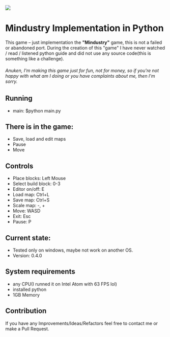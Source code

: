 ![ ](https://i.ibb.co/JBGg6Mx/splahh.png)
# Mindustry Implementation in Python
This game – just implementation the **"Mindustry"** game, this is not a failed or abandoned port.
During the creation of this "game" I have never watched / read / listened python guide and did not use any source code(this is something like a challenge).
###### Anuken, I'm making this game just for fun, not for money, so if you're not happy with what am I doing or you have complaints about me, then I'm sorry.

## Running
* main: $python main.py

## There is in the game:
* Save, load and edit maps
* Pause
* Move

## Controls
* Place blocks: Left Mouse
* Select build block: 0-3
* Editor on/off: E
* Load map: Ctrl+L
* Save map: Ctrl+S
* Scale map: -, +
* Move: WASD
* Exit: Esc
* Pause: P

## Current state:
* Tested only on windows, maybe not work on another OS.
* Version: 0.4.0

## System requirements
* any CPU(I runned it on Intel Atom with 63 FPS lol)
* installed python
* 1GB Memory

## Contribution
If you have any Improvements/Ideas/Refactors feel free to contact me or make a Pull Request.
